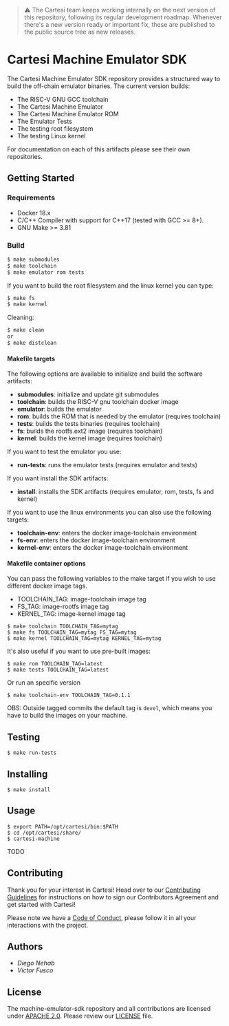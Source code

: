 > :warning: The Cartesi team keeps working internally on the next version of this repository, following its regular development roadmap. Whenever there's a new version ready or important fix, these are published to the public source tree as new releases.

# Cartesi Machine Emulator SDK 

The Cartesi Machine Emulator SDK repository provides a structured way to build the off-chain emulator binaries. The current version builds:

- The RISC-V GNU GCC toolchain 
- The Cartesi Machine Emulator
- The Cartesi Machine Emulator ROM
- The Emulator Tests
- The testing root filesystem
- The testing Linux kernel

For documentation on each of this artifacts please see their own repositories.

## Getting Started

### Requirements

- Docker 18.x
- C/C++ Compiler with support for C++17 (tested with GCC >= 8+).
- GNU Make >= 3.81

### Build

```bash
$ make submodules
$ make toolchain
$ make emulator rom tests
```

If you want to build the root filesystem and the linux kernel you can type:


```bash
$ make fs
$ make kernel
```

Cleaning:

```bash
$ make clean 
or
$ make distclean 
```

#### Makefile targets

The following options are available to initialize and build the software artifacts:

- **submodules**: initialize and update git submodules
- **toolchain**: builds the RISC-V gnu toolchain docker image
- **emulator**: builds the emulator
- **rom**: builds the ROM that is needed by the emulator (requires toolchain)
- **tests**: builds the tests binaries (requires toolchain)
- **fs**: builds the rootfs.ext2 image (requires toolchain)
- **kernel**: builds the kernel image (requires toolchain)

If you want to test the emulator you use:

- **run-tests**: runs the emulator tests (requires emulator and tests)

If you want install the SDK artifacts:

- **install**: installs the SDK artifacts (requires emulator, rom, tests, fs and kernel)

If you want to use the linux environments you can also use the following targets:

- **toolchain-env**: enters the docker image-toolchain environment
- **fs-env**: enters the docker image-toolchain environment
- **kernel-env**: enters the docker image-toolchain environment

#### Makefile container options

You can pass the following variables to the make target if you wish to use different docker image tags.

- TOOLCHAIN\_TAG: image-toolchain image tag
- FS\_TAG: image-rootfs image tag
- KERNEL\_TAG: image-kernel image tag

```
$ make toolchain TOOLCHAIN_TAG=mytag
$ make fs TOOLCHAIN_TAG=mytag FS_TAG=mytag
$ make kernel TOOLCHAIN_TAG=mytag KERNEL_TAG=mytag
```

It's also useful if you want to use pre-built images:

```
$ make rom TOOLCHAIN_TAG=latest
$ make tests TOOLCHAIN_TAG=latest
```

Or run an specific version

```
$ make toolchain-env TOOLCHAIN_TAG=0.1.1

```

OBS: Outside tagged commits the default tag is `devel`, which means you have to build the images on your machine.

## Testing

```
$ make run-tests

```

## Installing

```
$ make install

```

## Usage

```
$ export PATH=/opt/cartesi/bin:$PATH
$ cd /opt/cartesi/share/
$ cartesi-machine
```
TODO

## Contributing

Thank you for your interest in Cartesi! Head over to our [Contributing Guidelines](https://github.com/cartesi/machine-emulator-sdk/blob/master/CONTRIBUTING.md) for instructions on how to sign our Contributors Agreement and get started with
Cartesi!

Please note we have a [Code of Conduct](https://github.com/cartesi/machine-emulator-sdk/blob/master/CODE_OF_CONDUCT.md), please follow it in all your interactions with the project.

## Authors

* *Diego Nehab*
* *Victor Fusco*

## License

The machine-emulator-sdk repository and all contributions are licensed under
[APACHE 2.0](https://www.apache.org/licenses/LICENSE-2.0). Please review our [LICENSE](https://github.com/cartesi/machine-emulator-sdk/blob/master/LICENSE) file.
